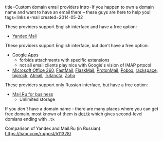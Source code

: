 title=Custom domain email providers
intro=If you happen to own a domain name and want to have an email there – these guys are here to help you!
tags=links e-mail
created=2014-05-22


These providers support English interface and have a free option:

* [Yandex Mail](https://360.yandex.com/business/tariff)

These providers support English interface, but don't have a free option:

* [Google Apps](http://www.google.com/a)
	* forbids attachments with specific extensions
	* not all email clients play nice with Google's vision of IMAP prtocol
* [Microsoft Office 360](http://office.microsoft.com),
  [FastMail](https://www.fastmail.com/signup/),
  [FlaskMail](https://flaskmail.com/),
  [ProtonMail](https://protonmail.com/signup),
  [Pobox](https://www.pobox.com/),
  [rackspace](https://www.rackspace.com/email-hosting/webmail/pricing),
  [bigrock](http://www.bigrock.in/email/email-hosting.php),
  [Atmail](https://www.atmail.com/),
  [Tutanota](https://tutanota.com/),
  [Zoho](https://www.zoho.com/mail/)

These providers support only Russian interface, but have a free option:

* [Mail.Ru for business](https://biz.mail.ru/mail/#tariffs)
	* Unlimited storage

If you *don't* have a domain name - there are many places where you can get free domain, most known of them is [dot.tk](http://www.dot.tk/en/index.html) which gives second-level domians ending with `.tk`

Comparison of Yandex and Mail.Ru (in Russian):
https://habr.com/ru/post/511328/
